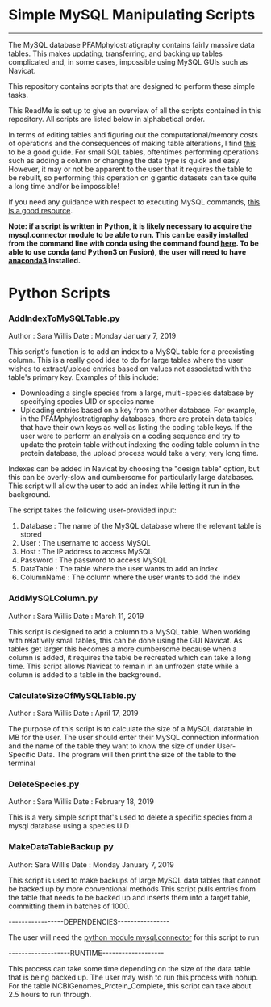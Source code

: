 

# Simple MySQL Manipulating Scripts
--------------------------------------

The MySQL database PFAMphylostratigraphy contains fairly massive data tables. This makes updating, transferring, and backing up tables complicated and, in some cases, impossible using MySQL GUIs such as Navicat.

This repository contains scripts that are designed to perform these simple tasks. 

This ReadMe is set up to give an overview of all the scripts contained in this repository. All scripts are listed below in alphabetical order.

In terms of editing tables and figuring out the computational/memory costs of operations and the consequences of making table alterations, I find [this](https://dev.mysql.com/doc/refman/5.6/en/innodb-online-ddl-operations.html) to be a good guide. For small SQL tables, oftentimes performing operations such as adding a column or changing the data type is quick and easy. However, it may or not be apparent to the user that it requires the table to be rebuilt, so performing this operation on gigantic datasets can take quite a long time and/or be impossible!

If you need any guidance with respect to executing MySQL commands, [this is a good resource](https://www.w3schools.com/sql/sql_delete.asp).

**Note: if a script is written in Python, it is likely necessary to acquire the mysql.connector module to be able to run. This can be easily installed from the command line with conda using the command found [here](https://anaconda.org/anaconda/mysql-connector-python). To be able to use conda (and Python3 on Fusion), the user will need to have [anaconda3](https://www.anaconda.com/download/) installed.**

# Python Scripts

### AddIndexToMySQLTable.py

Author : Sara Willis
Date   : Monday January 7, 2019

This script's function is to add an index to a MySQL table for a preexisting column. This is a really good idea to do for large tables where the user wishes to extract/upload entries based on values not associated with the table's primary key. Examples of this include:

   - Downloading a single species from a large, multi-species database by specifying species UID or species name
   - Uploading entries based on a key from another database. For example, in the PFAMphylostratigraphy databases, there are protein data tables that have their own keys as well as listing the coding table keys. If the user were to perform an analysis on a coding sequence and try to update the protein table without indexing the coding table column in the protein database, the upload process would take a very, very long time. 

Indexes can be added in Navicat by choosing the "design table" option, but this can be overly-slow and cumbersome for particularly large databases. This script will allow the user to add an index while letting it run in the background.

The script takes the following user-provided input:

   1) Database   : The name of the MySQL database where the relevant table is stored
   2) User       : The username to access MySQL
   3) Host       : The IP address to access MySQL
   4) Password   : The password to access MySQL
   5) DataTable  : The table where the user wants to add an index
   6) ColumnName : The column where the user wants to add the index

### AddMySQLColumn.py

Author : Sara Willis
Date   : March 11, 2019

This script is designed to add a column to a MySQL table. When working with relatively small tables, this can be done using the GUI Navicat. As tables get larger this becomes a more cumbersome because when a column is added, it requires the table be recreated which can take a long time. This script allows Navicat to remain in an unfrozen state while a column is added to a table in the background.

### CalculateSizeOfMySQLTable.py

Author : Sara Willis
Date   : April 17, 2019

The purpose of this script is to calculate the size of a MySQL datatable in MB for the user. The user should enter their MySQL connection information and the name of the table they want to know the size of under User-Specific Data. The program will then print the size of the table to the terminal 


### DeleteSpecies.py

Author : Sara Willis
Date   : February 18, 2019

This is a very simple script that's used to delete a specific species from a mysql database using a species UID

### MakeDataTableBackup.py

Author: Sara Willis
Date  : Monday January 7, 2019

This script is used to make backups of large MySQL data tables that cannot be backed up by more conventional methods
This script pulls entries from the table that needs to be backed up and inserts them into a target table, committing them in batches of 1000.

-----------------DEPENDENCIES----------------

The user will need the [python module mysql.connector](https://anaconda.org/anaconda/mysql-connector-python) for this script to run 


-------------------RUNTIME-------------------

This process can take some time depending on the size of the data table that is being backed up. The user may wish to run this process with nohup. For the table NCBIGenomes_Protein_Complete, this script can take about 2.5 hours to run through.
